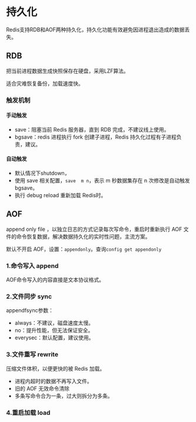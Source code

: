 # 持久化

Redis支持RDB和AOF两种持久化，持久化功能有效避免因进程退出造成的数据丢失。

## RDB

把当前进程数据生成快照保存在硬盘，采用LZF算法。

适合灾难恢复备份，加载速度快。

### 触发机制

#### 手动触发

- save：阻塞当前 Redis 服务器，直到 RDB 完成，不建议线上使用。
- bgsave：redis 进程执行 fork 创建子进程，Redis 持久化过程有子进程负责，建议。

#### 自动触发

- 默认情况下shutdown，
- 使用 save 相关配置，`save  m n`，表示 m 秒数据集存在 n 次修改是自动触发 bgsave。
- 执行 debug reload 重新加载 Redis时。

## AOF

append only file ，以独立日志的方式记录每次写命令，重启时重新执行 AOF 文件的命令恢复数据，解决数据持久化的实时性问题，主流方案。

默认不开启 AOF，设置：`appendonly`。查询`config get appendonly`

### 1.命令写入 append

AOF命令写入的内容直接是文本协议格式。

### 2.文件同步 sync

appendfsync参数：

- always：不建议，磁盘速度太慢。
- no：提升性能，但无法保证安全。
- everysec：默认配置，建议使用。

### 3.文件重写 rewrite

压缩文件体积，以便更快的被 Redis 加载。

- 进程内超时的数据不再写入文件。
- 旧的 AOF 无效命令清除
- 多条写命令合为一条，过大则拆分为多条。


### 4.重启加载 load
